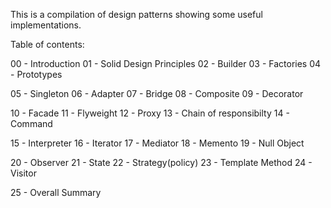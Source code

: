 This is a compilation of design patterns showing some useful implementations.

Table of contents:

00 - Introduction
01 - Solid Design Principles
02 - Builder
03 - Factories
04 - Prototypes

05 - Singleton
06 - Adapter
07 - Bridge
08 - Composite
09 - Decorator

10 - Facade
11 - Flyweight
12 - Proxy
13 - Chain of responsibilty
14 - Command

15 - Interpreter
16 - Iterator
17 - Mediator
18 - Memento
19 - Null Object

20 - Observer
21 - State
22 - Strategy(policy)
23 - Template Method
24 - Visitor

25 - Overall Summary
